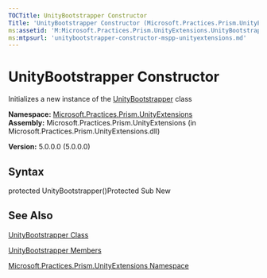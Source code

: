 ```yaml
---
TOCTitle: UnityBootstrapper Constructor
Title: 'UnityBootstrapper Constructor (Microsoft.Practices.Prism.UnityExtensions)'
ms:assetid: 'M:Microsoft.Practices.Prism.UnityExtensions.UnityBootstrapper.\#ctor'
ms:mtpsurl: 'unitybootstrapper-constructor-mspp-unityextensions.md'
---
```


# UnityBootstrapper Constructor

Initializes a new instance of the [UnityBootstrapper](https://msdn.microsoft.com/library/microsoft.practices.prism.unityextensions.unitybootstrapper) class

**Namespace:** [Microsoft.Practices.Prism.UnityExtensions](https://msdn.microsoft.com/library/microsoft.practices.prism.unityextensions)
**Assembly:** Microsoft.Practices.Prism.UnityExtensions (in Microsoft.Practices.Prism.UnityExtensions.dll)

**Version:** 5.0.0.0 (5.0.0.0)

## Syntax
protected UnityBootstrapper()Protected Sub New

## See Also
[UnityBootstrapper Class](https://msdn.microsoft.com/library/microsoft.practices.prism.unityextensions.unitybootstrapper)

[UnityBootstrapper Members](https://msdn.microsoft.com/allmembers.t:microsoft.practices.prism.unityextensions.unitybootstrapper)

[Microsoft.Practices.Prism.UnityExtensions Namespace](https://msdn.microsoft.com/library/microsoft.practices.prism.unityextensions)
